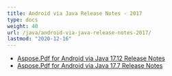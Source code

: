```yaml
---
title: Android via Java Release Notes - 2017
type: docs
weight: 40
url: /java/android-via-java-release-notes-2017/
lastmod: "2020-12-16"
---
```


- [Aspose.Pdf for Android via Java 17.12 Release Notes](/pdf/java/aspose-pdf-for-android-via-java-17-12-release-notes/)
- [Aspose.Pdf for Android via Java 17.7 Release Notes](/pdf/java/aspose-pdf-for-android-via-java-17-7-release-notes/)
